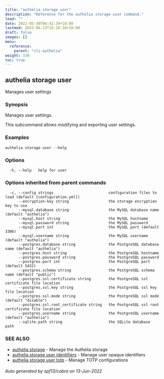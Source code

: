 ```yaml
---
title: "authelia storage user"
description: "Reference for the authelia storage user command."
lead: ""
date: 2022-05-30T06:42:39+10:00
lastmod: 2022-06-13T16:28:16+10:00
draft: false
images: []
menu:
  reference:
    parent: "cli-authelia"
weight: 330
toc: true
---
```


## authelia storage user

Manages user settings

### Synopsis

Manages user settings.

This subcommand allows modifying and exporting user settings.

### Examples

```
authelia storage user --help
```

### Options

```
  -h, --help   help for user
```

### Options inherited from parent commands

```
  -c, --config strings                         configuration files to load (default [configuration.yml])
      --encryption-key string                  the storage encryption key to use
      --mysql.database string                  the MySQL database name (default "authelia")
      --mysql.host string                      the MySQL hostname
      --mysql.password string                  the MySQL password
      --mysql.port int                         the MySQL port (default 3306)
      --mysql.username string                  the MySQL username (default "authelia")
      --postgres.database string               the PostgreSQL database name (default "authelia")
      --postgres.host string                   the PostgreSQL hostname
      --postgres.password string               the PostgreSQL password
      --postgres.port int                      the PostgreSQL port (default 5432)
      --postgres.schema string                 the PostgreSQL schema name (default "public")
      --postgres.ssl.certificate string        the PostgreSQL ssl certificate file location
      --postgres.ssl.key string                the PostgreSQL ssl key file location
      --postgres.ssl.mode string               the PostgreSQL ssl mode (default "disable")
      --postgres.ssl.root_certificate string   the PostgreSQL ssl root certificate file location
      --postgres.username string               the PostgreSQL username (default "authelia")
      --sqlite.path string                     the SQLite database path
```

### SEE ALSO

* [authelia storage](authelia_storage.md)	 - Manage the Authelia storage
* [authelia storage user identifiers](authelia_storage_user_identifiers.md)	 - Manage user opaque identifiers
* [authelia storage user totp](authelia_storage_user_totp.md)	 - Manage TOTP configurations

###### Auto generated by spf13/cobra on 13-Jun-2022
